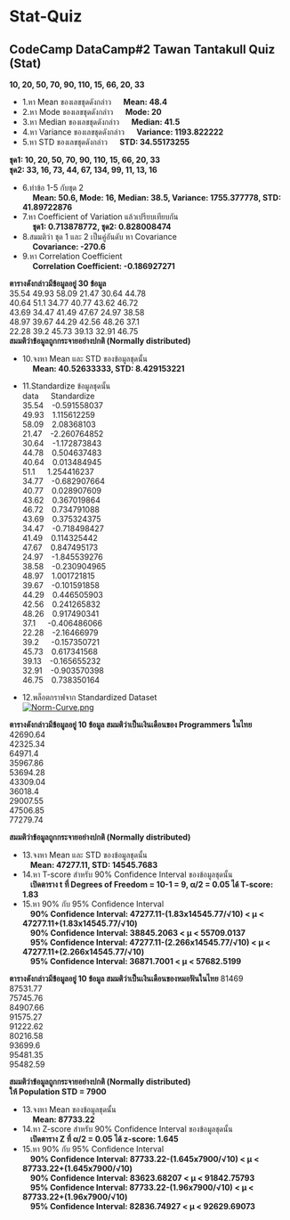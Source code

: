 # Stat-Quiz
## CodeCamp DataCamp#2 Tawan Tantakull Quiz (Stat)
**10, 20, 50, 70, 90, 110, 15, 66, 20, 33**  
* 1.หา Mean ของเลขชุดดังกล่าว &emsp; **Mean: 48.4**  
* 2.หา Mode ของเลขชุดดังกล่าว &emsp; **Mode: 20**  
* 3.หา Median ของเลขชุดดังกล่าว &emsp; **Median: 41.5**  
* 4.หา Variance ของเลขชุดดังกล่าว &emsp; **Variance: 1193.822222**  
* 5.หา STD ของเลขชุดดังกล่าว &emsp; **STD: 34.55173255**  

**ชุด1: 10, 20, 50, 70, 90, 110, 15, 66, 20, 33**  
**ชุด2: 33, 16, 73, 44, 67, 134, 99, 11, 13, 16**  
* 6.ทำข้อ 1-5 กับชุด 2  
&emsp; **Mean: 50.6, Mode: 16, Median: 38.5, Variance: 1755.377778, STD: 41.89722876**  
* 7.หา Coefficient of Variation แล้วเปรียบเทียบกัน  
&emsp; **ชุด1: 0.713878772, ชุด2: 0.828008474**  
* 8.สมมติว่า ชุด 1 และ 2 เป็นคู่อันดับ หา Covariance  
&emsp; **Covariance: -270.6**  
* 9.หา Correlation Coefficient  
&emsp; **Correlation Coefficient: -0.186927271**  

**ตารางดังกล่าวมีข้อมูลอยู่ 30 ข้อมูล**  
35.54	49.93	58.09	21.47	30.64	44.78  
40.64	51.1	34.77	40.77	43.62	46.72  
43.69	34.47	41.49	47.67	24.97	38.58  
48.97	39.67	44.29	42.56	48.26	37.1  
22.28	39.2	45.73	39.13	32.91	46.75  
**สมมติว่าข้อมูลถูกกระจายอย่างปกติ (Normally distributed)**  
* 10.จงหา Mean และ STD ของข้อมูลชุดนั้น  
&emsp; **Mean: 40.52633333, STD: 8.429153221**  
* 11.Standardize ข้อมูลชุดนั้น  
data &emsp; Standardize  
35.54	&ensp; -0.591558037  
49.93 &ensp; 1.115612259  
58.09	&ensp; 2.08368103  
21.47	&ensp; -2.260764852  
30.64	&ensp; -1.172873843  
44.78	&ensp; 0.504637483  
40.64	&ensp; 0.013484945  
51.1	&emsp; 1.254416237  
34.77	&ensp; -0.682907664  
40.77	&ensp; 0.028907609  
43.62	&ensp; 0.367019864  
46.72	&ensp; 0.734791088  
43.69	&ensp; 0.375324375  
34.47	&ensp; -0.718498427  
41.49	&ensp; 0.114325442  
47.67	&ensp; 0.847495173  
24.97	&ensp; -1.845539276  
38.58	&ensp; -0.230904965  
48.97	&ensp; 1.001721815  
39.67	&ensp; -0.101591858  
44.29	&ensp; 0.446505903  
42.56	&ensp; 0.241265832  
48.26	&ensp; 0.917490341  
37.1	&emsp; -0.406486066  
22.28	&ensp; -2.16466979  
39.2	&emsp; -0.157350721  
45.73	&ensp; 0.617341568  
39.13	&ensp; -0.165655232  
32.91	&ensp; -0.903570398  
46.75	&ensp; 0.738350164  
 
* 12.พล็อตกราฟจาก Standardized Dataset  
[![Norm-Curve.png](https://i.postimg.cc/cLmkrH4f/Norm-Curve.png)](https://postimg.cc/PCCQ7dDq)

**ตารางดังกล่าวมีข้อมูลอยู่ 10 ข้อมูล สมมติว่าเป็นเงินเดือนของ Programmers ในไทย**
42690.64  
42325.34  
64971.4  
35967.86  
53694.28  
43309.04  
36018.4  
29007.55  
47506.85  
77279.74  

**สมมติว่าข้อมูลถูกกระจายอย่างปกติ (Normally distributed)**  
* 13.จงหา Mean และ STD ของข้อมูลชุดนั้น  
&emsp;**Mean: 47277.11, STD: 14545.7683**  
* 14.หา T-score สำหรับ 90% Confidence Interval ของข้อมูลชุดนั้น  
&emsp;**เปิดตาราง t ที่ Degrees of Freedom = 10-1 = 9, α/2 = 0.05 ได้ T-score: 1.83**  
* 15.หา 90% กับ 95% Confidence Interval  
&emsp;**90% Confidence Interval: 47277.11-(1.83x14545.77/√10) < μ < 47277.11+(1.83x14545.77/√10)**  
&emsp;**90% Confidence Interval: 38845.2063 < μ < 55709.0137**  
&emsp;**95% Confidence Interval: 47277.11-(2.266x14545.77/√10) < μ < 47277.11+(2.266x14545.77/√10)**  
&emsp;**95% Confidence Interval: 36871.7001 < μ < 57682.5199**  

**ตารางดังกล่าวมีข้อมูลอยู่ 10 ข้อมูล สมมติว่าเป็นเงินเดือนของหมอฟันในไทย**
81469  
87531.77  
75745.76  
84907.66  
91575.27  
91222.62  
80216.58  
93699.6  
95481.35  
95482.59  

**สมมติว่าข้อมูลถูกกระจายอย่างปกติ (Normally distributed)**  
**ให้ Population STD = 7900**  
* 13.จงหา Mean ของข้อมูลชุดนั้น  
&emsp; **Mean: 87733.22**  
* 14.หา Z-score สำหรับ 90% Confidence Interval ของข้อมูลชุดนั้น  
&emsp;**เปิดตาราง Z ที่ α/2 = 0.05 ได้ z-score: 1.645**  
* 15.หา 90% กับ 95% Confidence Interval  
&emsp;**90% Confidence Interval: 87733.22-(1.645x7900/√10) < μ < 87733.22+(1.645x7900/√10)**  
&emsp;**90% Confidence Interval: 83623.68207 < μ < 91842.75793**  
&emsp;**95% Confidence Interval: 87733.22-(1.96x7900/√10) < μ < 87733.22+(1.96x7900/√10)**  
&emsp;**95% Confidence Interval: 82836.74927 < μ < 92629.69073**  
